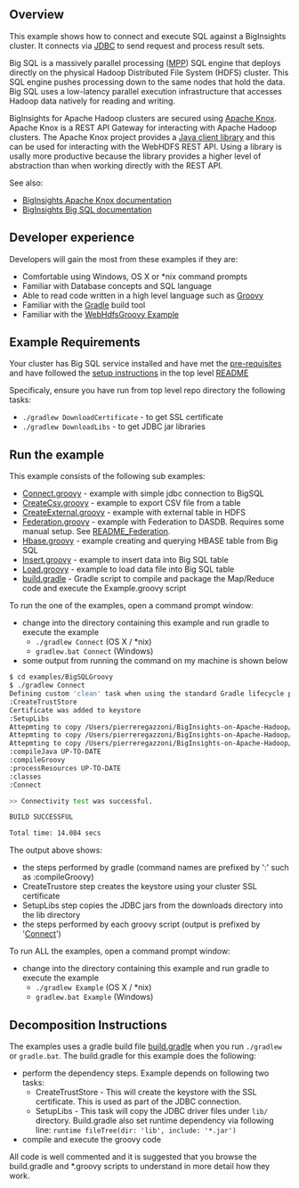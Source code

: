## Overview

This example shows how to connect and execute SQL against a BigInsights cluster. It connects via [JDBC](https://en.wikipedia.org/wiki/Java_Database_Connectivity) to send request and process result sets.

Big SQL is a massively parallel processing ([MPP](https://en.wikipedia.org/wiki/Massively_parallel_\(computing\))) SQL engine that deploys directly on the physical Hadoop Distributed File System (HDFS) cluster. This SQL engine pushes processing down to the same nodes that hold the data. Big SQL uses a low-latency parallel execution infrastructure that accesses Hadoop data natively for reading and writing.

BigInsights for Apache Hadoop clusters are secured using [Apache Knox](https://knox.apache.org/).  Apache Knox is a REST API Gateway for interacting with Apache Hadoop clusters.  The Apache Knox project provides a [Java client library](https://cwiki.apache.org/confluence/display/KNOX/Client+Usage) and this can be used for interacting with the WebHDFS REST API.  Using a library is usally more productive because the library provides a higher level of abstraction than when working directly with the REST API.

See also:

- [BigInsights Apache Knox documentation](https://www.ibm.com/support/knowledgecenter/en/SSPT3X_4.2.0/com.ibm.swg.im.infosphere.biginsights.admin.doc/doc/knox_overview.html)
- [BigInsights Big SQL documentation](https://www.ibm.com/support/knowledgecenter/SSPT3X_4.2.0/com.ibm.swg.im.infosphere.biginsights.product.doc/doc/bi_sql_access.html)

## Developer experience

Developers will gain the most from these examples if they are:

- Comfortable using Windows, OS X or *nix command prompts
- Familiar with Database concepts and SQL language
- Able to read code written in a high level language such as [Groovy](http://www.groovy-lang.org/)
- Familiar with the [Gradle](https://gradle.org/) build tool
- Familiar with the [WebHdfsGroovy Example](../WebHdfsGroovy)

## Example Requirements

Your cluster has Big SQL service installed and have met the [pre-requisites](../../README.md#pre-requisites) and have followed the [setup instructions](../../README.md#setup-instructions) in the top level [README](../../README.md)

Specificaly, ensure you have run from top level repo directory the following tasks:

- `./gradlew DownloadCertificate` - to get SSL certificate
- `./gradlew DownloadLibs` - to get JDBC jar libraries

## Run the example

This example consists of the following sub examples:

- [Connect.groovy](./Connect.groovy) - example with simple jdbc connection to BigSQL
- [CreateCsv.groovy](./CreateCsv.groovy]) - example to export CSV file from a table
- [CreateExternal.groovy](./CreateExternal.groovy]) - example with external table in HDFS
- [Federation.groovy](./Federation.groovy]) - example with Federation to DASDB. Requires some manual setup. See [README_Federation](./README_Federation.md).
- [Hbase.groovy](./Hbase.groovy]) -  example creating and querying HBASE table from Big SQL
- [Insert.groovy](./Insert.groovy]) -  example to insert data into Big SQL table
- [Load.groovy](./Load.groovy]) - example to load data file into Big SQL table
- [build.gradle](./build.gradle) - Gradle script to compile and package the Map/Reduce code and execute the Example.groovy script 


To run the one of the examples, open a command prompt window:

   - change into the directory containing this example and run gradle to execute the example
      - `./gradlew Connect` (OS X / *nix)
      - `gradlew.bat Connect` (Windows)
   - some output from running the command on my machine is shown below 

```bash
$ cd examples/BigSQLGroovy
$ ./gradlew Connect
Defining custom 'clean' task when using the standard Gradle lifecycle plugins has been deprecated and is scheduled to be removed in Gradle 3.0
:CreateTrustStore
Certificate was added to keystore
:SetupLibs
Attepmting to copy /Users/pierreregazzoni/BigInsights-on-Apache-Hadoop/downloads/db2jcc.jar to /Users/pierreregazzoni/BigInsights-on-Apache-Hadoop/examples/BigSQLGroovy/lib
Attepmting to copy /Users/pierreregazzoni/BigInsights-on-Apache-Hadoop/downloads/db2jcc4.jar to /Users/pierreregazzoni/BigInsights-on-Apache-Hadoop/examples/BigSQLGroovy/lib
Attepmting to copy /Users/pierreregazzoni/BigInsights-on-Apache-Hadoop/downloads/db2jcc_license_cu.jar to /Users/pierreregazzoni/BigInsights-on-Apache-Hadoop/examples/BigSQLGroovy/lib
:compileJava UP-TO-DATE
:compileGroovy
:processResources UP-TO-DATE
:classes
:Connect

>> Connectivity test was successful.

BUILD SUCCESSFUL

Total time: 14.084 secs
```

The output above shows:

- the steps performed by gradle (command names are prefixed by ':' such as :compileGroovy) 
- CreateTrustore step creates the keystore using your cluster SSL certificate
- SetupLibs step copies the JDBC jars from the downloads directory into the lib directory
- the steps performed by each groovy script (output is prefixed by '[Connect](./Connect.groovy)')

To run ALL the examples, open a command prompt window:

   - change into the directory containing this example and run gradle to execute the example
      - `./gradlew Example` (OS X / *nix)
      - `gradlew.bat Example` (Windows)
 
## Decomposition Instructions

The examples uses a gradle build file [build.gradle](./build.gradle) when you run `./gradlew` or `gradle.bat`.  The build.gradle for this example does the following:

- perform the dependency steps. Example depends on following two tasks:
    - CreateTrustStore - This will create the keystore with the SSL certificate. This is used as part of the JDBC connection.
    - SetupLibs - This task will copy the JDBC driver files under `lib/` directory. Build.gradle also set runtime dependency via following line: `runtime fileTree(dir: 'lib', include: '*.jar')`
- compile and execute the groovy code

All code is well commented and it is suggested that you browse the build.gradle and *.groovy scripts to understand in more detail how they work.

